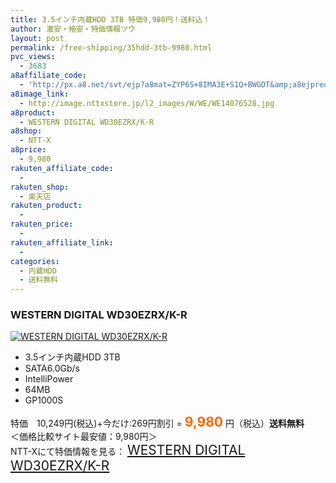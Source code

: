 ```yaml
---
title: 3.5インチ内蔵HDD 3TB 特価9,980円！送料込！
author: 激安・格安・特価情報ツウ
layout: post
permalink: /free-shipping/35hdd-3tb-9980.html
pvc_views:
  - 3683
a8affiliate_code:
  - 'http://px.a8.net/svt/ejp?a8mat=ZYP6S+8IMA3E+S1Q+BWGDT&amp;a8ejpredirect=http://nttxstore.jp/_II_WE14076528'
a8image_link:
  - http://image.nttxstore.jp/l2_images/W/WE/WE14076528.jpg
a8product:
  - WESTERN DIGITAL WD30EZRX/K-R
a8shop:
  - NTT-X
a8price:
  - 9,980
rakuten_affiliate_code:
  - 
rakuten_shop:
  - 楽天店
rakuten_product:
  - 
rakuten_price:
  - 
rakuten_affiliate_link:
  - 
categories:
  - 内蔵HDD
  - 送料無料
---
```

### WESTERN DIGITAL WD30EZRX/K-R

<div class="img-bg2 img_L">
  <a href="http://px.a8.net/svt/ejp?a8mat=ZYP6S+8IMA3E+S1Q+BWGDT&a8ejpredirect=http://nttxstore.jp/_II_WE14076528" target="_blank" title="WESTERN DIGITAL WD30EZRX/K-R"><img src="http://i2.wp.com/image.nttxstore.jp/l2_images/W/WE/WE14076528.jpg?resize=120%2C120" border="0" alt="WESTERN DIGITAL WD30EZRX/K-R" style="border: 0pt none;" data-recalc-dims="1" /></a>
</div>

<!--more-->

  * 3.5インチ内蔵HDD 3TB
  * SATA6.0Gb/s
  * IntelliPower
  * 64MB
  * GP1000S

特価　10,249円(税込)+今だけ:269円割引 = <span style="color: #ff6600; font-size: 150%;"><strong>9,980</strong></span> 円（税込）**送料無料**  
＜価格比較サイト最安値：9,980円＞  
NTT-Xにて特価情報を見る： <span style="font-size: 150%;"><a href="http://px.a8.net/svt/ejp?a8mat=ZYP6S+8IMA3E+S1Q+BWGDT&a8ejpredirect=http://nttxstore.jp/_II_WE14076528" target="_blank">WESTERN DIGITAL WD30EZRX/K-R</a></span>